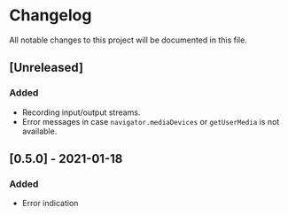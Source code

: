 # Changelog
All notable changes to this project will be documented in this file.

## [Unreleased]
### Added
- Recording input/output streams.
- Error messages in case `navigator.mediaDevices` or `getUserMedia` is not available.

## [0.5.0] - 2021-01-18
### Added
- Error indication
